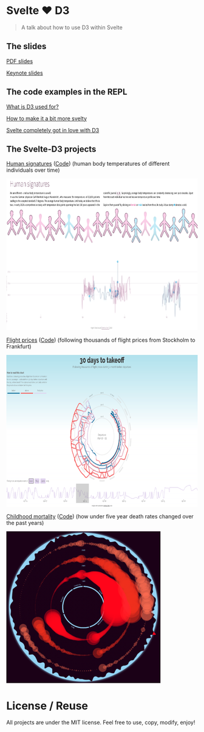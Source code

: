 # Svelte ❤️ D3
> A talk about how to use D3 within Svelte


## The slides
[PDF slides](./slides/svelte_loves_d3.pdf)

[Keynote slides](./slides/svelte_loves_d3.key)


## The code examples in the REPL
[What is D3 used for?](https://svelte.dev/repl/cb8161238d8749b5a6fe90750288cc55?version=3.18.1)

[How to make it a bit more svelty](https://svelte.dev/repl/6c4ceb4946464934bd0b0999deadc9cd?version=3.18.1)

[Svelte completely got in love with D3](https://svelte.dev/repl/d86b3e7af77846fdba510946fce09c71?version=3.18.1)


## The Svelte-D3 projects
[Human signatures](https://higsch.github.io/body-temp/) ([Code](https://github.com/higsch/body-temp/tree/master/app-svelty)) (human body temperatures of different individuals over time)

<img src="./screenshots/human_signatures.png" height="400" />


[Flight prices](https://higsch.github.io/flyhigh/) ([Code](https://github.com/higsch/flyhigh/tree/master/visualisation/app)) (following thousands of flight prices from Stockholm to Frankfurt)

<img src="./screenshots/flyhigh.png" height="400" />


[Childhood mortality](https://higsch.github.io/childhood-mortality/) ([Code](https://github.com/higsch/childhood-mortality)) (how under five year death rates changed over the past years)

<img src="./screenshots/childhood_mortality.png" height="400" />


# License / Reuse
All projects are under the MIT license. Feel free to use, copy, modify, enjoy!
